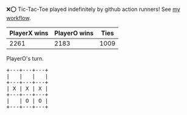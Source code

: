 :x::o: Tic-Tac-Toe played indefinitely by github action runners! See [my workflow](.github/workflows/play.yaml).

|PlayerX wins|PlayerO wins|Ties|
|-|-|-|
|2261|2183|1009|

PlayerO's turn.

<pre>
+---+---+---+
|   |   |   |
+---+---+---+
| X | X | X |
+---+---+---+
|   | O | O |
+---+---+---+
</pre>
